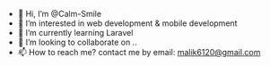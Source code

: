 - 👋 Hi, I’m @Calm-Smile
- 👀 I’m interested in web development & mobile development 
- 🌱 I’m currently learning Laravel
- 💞️ I’m looking to collaborate on ..
- 📫 How to reach me? contact me by email: malik6120@gmail.com

<!---
Calm-Smile/Calm-Smile is a ✨ special ✨ repository because its `README.md` (this file) appears on your GitHub profile.
You can click the Preview link to take a look at your changes.
--->

